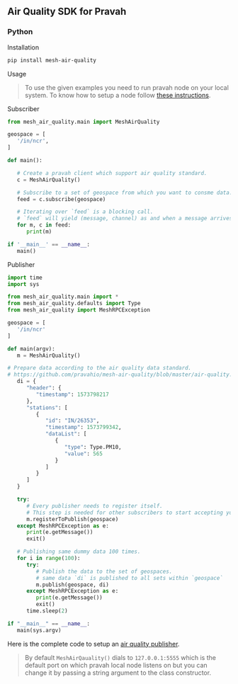 ## Air Quality SDK for Pravah

### Python 

Installation
```bash
pip install mesh-air-quality
```

Usage
> To use the given examples you need to run pravah node on your local system. To know how to setup a node follow [these instructions](https://github.com/pravahio/go-mesh/blob/master/README.md).

Subscriber
```py
from mesh_air_quality.main import MeshAirQuality

geospace = [
   '/in/ncr',
]

def main():

   # Create a pravah client which support air quality standard.
   c = MeshAirQuality()

   # Subscribe to a set of geospace from which you want to consme data.
   feed = c.subscribe(geospace)

   # Iterating over `feed` is a blocking call.
   # `feed` will yield (message, channel) as and when a message arrives in the system.
   for m, c in feed:
      print(m)

if '__main__' == __name__:
   main()
```

Publisher
```py
import time 
import sys

from mesh_air_quality.main import *
from mesh_air_quality.defaults import Type
from mesh_air_quality import MeshRPCException

geospace = [
   '/in/ncr'
]

def main(argv):
   m = MeshAirQuality()

# Prepare data according to the air quality data standard.
# https://github.com/pravahio/mesh-air-quality/blob/master/air-quality.proto
   di = {
      "header": {
         "timestamp": 1573798217
      },
      "stations": [
         {
            "id": "IN/26353",
            "timestamp": 1573799342,
            "dataList": [
               {
                  "type": Type.PM10,
                  "value": 565
               }
            ]
         }
      ]
   }

   try:
      # Every publisher needs to register itself.
      # This step is needed for other subscribers to start accepting your data stream.
      m.registerToPublish(geospace)
   except MeshRPCException as e:
      print(e.getMessage())
      exit()

   # Publishing same dummy data 100 times. 
   for i in range(100):
      try:
         # Publish the data to the set of geospaces.
         # same data `di` is published to all sets within `geospace`
         m.publish(geospace, di)
      except MeshRPCException as e:
         print(e.getMessage())
         exit()
      time.sleep(2)

if "__main__" == __name__:
   main(sys.argv)
```

Here is the complete code to setup an [air quality publisher](py/example_publish.py).

> By default `MeshAirQauality()` dials to `127.0.0.1:5555` which is the default port on which pravah local node listens on but you can change it by passing a string argument to the class constructor.

